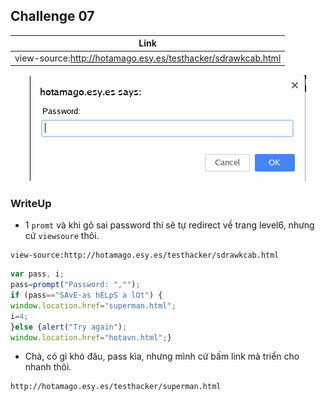 ## Challenge 07

| Link |
| ---- |
| view-source:http://hotamago.esy.es/testhacker/sdrawkcab.html |

<p align="center">
  <img src="./Challenge-07-001.png">
</p>

### WriteUp

- 1 `promt` và khi gõ sai password thi sẽ tự redirect về trang level6, nhưng cứ `viewsoure` thôi.
```
view-source:http://hotamago.esy.es/testhacker/sdrawkcab.html
```
```javascript
var pass, i;
pass=prompt("Password: ","");
if (pass=="SAvE-as hELpS a lOt") {
window.location.href="superman.html";
i=4;
}else {alert("Try again");
window.location.href="hotavn.html";}
```

- Chà, có gì khó đâu, pass kìa, nhưng mình cứ bấm link mà triển cho nhanh thôi.
```
http://hotamago.esy.es/testhacker/superman.html
```
